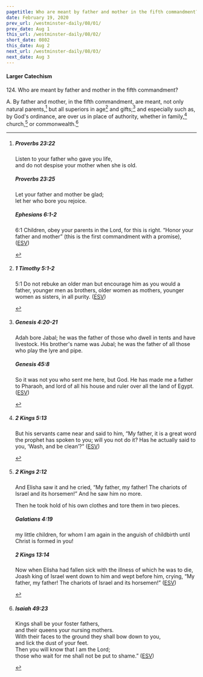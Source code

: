 ```yaml
---
pagetitle: Who are meant by father and mother in the fifth commandment?
date: February 19, 2020
prev_url: /westminster-daily/08/01/
prev_date: Aug 1
this_url: /westminster-daily/08/02/
short_date: 0802
this_date: Aug 2
next_url: /westminster-daily/08/03/
next_date: Aug 3
---
```


#### Larger Catechism

124\. Who are meant by father and mother in the fifth commandment?

A. By father and mother, in the fifth commandment, are meant, not only natural parents,[^fnref:wlc1] but all superiors in age[^fnref:wlc2] and gifts;[^fnref:wlc3] and especially such as, by God's ordinance, are over us in place of authority, whether in family,[^fnref:wlc4] church,[^fnref:wlc5] or commonwealth.[^fnref:wlc6]


[^fnref:wlc1]: <div class="esv"><h5>Proverbs 23:22</h5> <div class="esv-text"><div class="block-indent"> <p class="line-group" id="p20023022.01-1">Listen to your father who gave you life,<br /> <span class="indent"></span>and do not despise your mother when she is old.</p> </div> </div><h5>Proverbs 23:25</h5> <div class="esv-text"><div class="block-indent"> <p class="line-group" id="p20023025.01-2">Let your father and mother be glad;<br /> <span class="indent"></span>let her who bore you rejoice.</p> </div> </div><h5>Ephesians 6:1-2</h5> <div class="esv-text"> <p id="p49006001.04-3"><span class="chapter-num" id="v49006001-3">6:1&nbsp;</span>Children, obey your parents in the Lord, for this is right. &#8220;Honor your father and mother&#8221; (this is the first commandment with a promise),  (<a href="http://www.esv.org" class="copyright">ESV</a>)</p> </div> </div>

[^fnref:wlc2]: <div class="esv"><h5>1 Timothy 5:1-2</h5> <div class="esv-text"> <p id="p54005001.05-1"><span class="chapter-num" id="v54005001-1">5:1&nbsp;</span>Do not rebuke an older man but encourage him as you would a father, younger men as brothers, older women as mothers, younger women as sisters, in all purity.  (<a href="http://www.esv.org" class="copyright">ESV</a>)</p> </div> </div>

[^fnref:wlc3]: <div class="esv"><h5>Genesis 4:20-21</h5> <div class="esv-text"><p id="p01004020.01-1">Adah bore Jabal; he was the father of those who dwell in tents and have livestock. His brother's name was Jubal; he was the father of all those who play the lyre and pipe.</p> </div><h5>Genesis 45:8</h5> <div class="esv-text"><p id="p01045008.01-2">So it was not you who sent me here, but God. He has made me a father to Pharaoh, and lord of all his house and ruler over all the land of Egypt.  (<a href="http://www.esv.org" class="copyright">ESV</a>)</p> </div> </div>

[^fnref:wlc4]: <div class="esv"><h5>2 Kings 5:13</h5> <div class="esv-text"><p id="p12005013.01-1">But his servants came near and said to him, &#8220;My father, it is a great word the prophet has spoken to you; will you not do it? Has he actually said to you, &#8216;Wash, and be clean&#8217;?&#8221;  (<a href="http://www.esv.org" class="copyright">ESV</a>)</p> </div> </div>

[^fnref:wlc5]: <div class="esv"><h5>2 Kings 2:12</h5> <div class="esv-text"><p id="p12002012.01-1">And Elisha saw it and he cried, &#8220;My father, my father! The chariots of Israel and its horsemen!&#8221; And he saw him no more.</p> <p id="p12002012.25-1">Then he took hold of his own clothes and tore them in two pieces.</p> </div><h5>Galatians 4:19</h5> <div class="esv-text"><p id="p48004019.01-2">my little children, for whom I am again in the anguish of childbirth until Christ is formed in you!</p> </div><h5>2 Kings 13:14</h5> <div class="esv-text"> <p id="p12013014.05-3">Now when Elisha had fallen sick with the illness of which he was to die, Joash king of Israel went down to him and wept before him, crying, &#8220;My father, my father! The chariots of Israel and its horsemen!&#8221;  (<a href="http://www.esv.org" class="copyright">ESV</a>)</p> </div> </div>

[^fnref:wlc6]: <div class="esv"><h5>Isaiah 49:23</h5> <div class="esv-text"><div class="block-indent"> <p class="line-group" id="p23049023.01-1">Kings shall be your foster fathers,<br /> <span class="indent"></span>and their queens your nursing mothers.<br /> With their faces to the ground they shall bow down to you,<br /> <span class="indent"></span>and lick the dust of your feet.<br /> Then you will know that I am the <span class="small-caps">Lord</span>;<br /> <span class="indent"></span>those who wait for me shall not be put to shame.&#8221;  (<a href="http://www.esv.org" class="copyright">ESV</a>)</p> </div> </div> </div>

